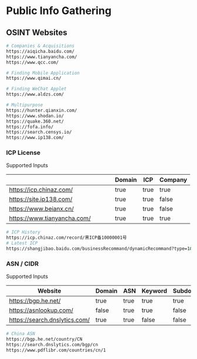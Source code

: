 # Public Info Gathering

## OSINT Websites

```bash
# Companies & Acquisitions
https://aiqicha.baidu.com/
https://www.tianyancha.com/
https://www.qcc.com/

# Finding Mobile Application
https://www.qimai.cn/

# Finding WeChat Applet
https://www.aldzs.com/

# Multipurpose
https://hunter.qianxin.com/
https://www.shodan.io/
https://quake.360.net/
https://fofa.info/
https://search.censys.io/
https://www.ip138.com/
```

### ICP License

Supported Inputs

<table><thead><tr><th width="273"></th><th data-type="checkbox">Domain</th><th data-type="checkbox">ICP</th><th data-type="checkbox">Company</th></tr></thead><tbody><tr><td><a href="https://icp.chinaz.com/">https://icp.chinaz.com/</a></td><td>true</td><td>true</td><td>true</td></tr><tr><td><a href="https://site.ip138.com/">https://site.ip138.com/</a></td><td>true</td><td>true</td><td>false</td></tr><tr><td><a href="https://www.beianx.cn/">https://www.beianx.cn/</a></td><td>true</td><td>true</td><td>false</td></tr><tr><td><a href="https://www.tianyancha.com/">https://www.tianyancha.com/</a></td><td>true</td><td>true</td><td>true</td></tr></tbody></table>

```bash
# ICP History
https://icp.chinaz.com/record/黑ICP备10000001号
# Latest ICP
https://shangjibao.baidu.com/businessRecommand/dynamicRecommand?type=1&source=aqcicp
```

### ASN / CIDR

Supported Inputs

<table data-full-width="false"><thead><tr><th width="272">Website</th><th data-type="checkbox">Domain</th><th data-type="checkbox">ASN</th><th data-type="checkbox">Keyword</th><th data-type="checkbox">Subdomain</th><th data-type="checkbox">CIDR</th></tr></thead><tbody><tr><td><a href="https://bgp.he.net/">https://bgp.he.net/</a></td><td>true</td><td>true</td><td>true</td><td>true</td><td>true</td></tr><tr><td><a href="https://asnlookup.com/">https://asnlookup.com/</a></td><td>false</td><td>true</td><td>true</td><td>false</td><td>true</td></tr><tr><td><a href="https://search.dnslytics.com/">https://search.dnslytics.com/</a></td><td>true</td><td>true</td><td>false</td><td>false</td><td>true</td></tr></tbody></table>

```bash
# China ASN
https://bgp.he.net/country/CN
https://search.dnslytics.com/bgp/cn
https://www.pdflibr.com/countries/cn/1
```
